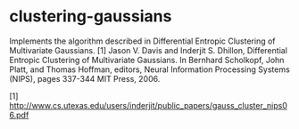 # clustering-gaussians
Implements the algorithm described in Differential Entropic Clustering of Multivariate Gaussians. [1] Jason V. Davis and Inderjit S. Dhillon, Differential Entropic Clustering of Multivariate Gaussians. In Bernhard Scholkopf, John Platt, and Thomas Hoffman, editors, Neural Information Processing Systems (NIPS), pages 337-344 MIT Press, 2006.

[1] http://www.cs.utexas.edu/users/inderjit/public_papers/gauss_cluster_nips06.pdf
